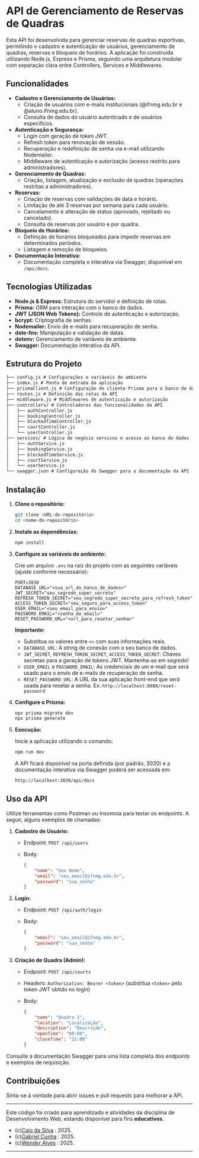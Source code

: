 # API de Gerenciamento de Reservas de Quadras

Esta API foi desenvolvida para gerenciar reservas de quadras esportivas, permitindo o cadastro e autenticação de usuários, gerenciamento de quadras, reservas e bloqueio de horários. A aplicação foi construída utilizando Node.js, Express e Prisma, seguindo uma arquitetura modular com separação clara entre Controllers, Services e Middlewares.

## Funcionalidades

-   **Cadastro e Gerenciamento de Usuários:**
    -   Criação de usuários com e-mails institucionais (@ifnmg.edu.br e @aluno.ifnmg.edu.br).
    -   Consulta de dados do usuário autenticado e de usuários específicos.
-   **Autenticação e Segurança:**
    -   Login com geração de token JWT.
    -   Refresh token para renovação de sessão.
    -   Recuperação e redefinição de senha via e-mail utilizando Nodemailer.
    -   Middleware de autenticação e autorização (acesso restrito para administradores).
-   **Gerenciamento de Quadras:**
    -   Criação, listagem, atualização e exclusão de quadras (operações restritas a administradores).
-   **Reservas:**
    -   Criação de reservas com validações de data e horário.
    -   Limitação de até 3 reservas por semana para cada usuário.
    -   Cancelamento e alteração de status (aprovado, rejeitado ou cancelado).
    -   Consulta de reservas por usuário e por quadra.
-   **Bloqueio de Horários:**
    -   Definição de horários bloqueados para impedir reservas em determinados períodos.
    -   Listagem e remoção de bloqueios.
-   **Documentação Interativa:**
    -   Documentação completa e interativa via Swagger, disponível em `/api/docs`.

## Tecnologias Utilizadas

-   **Node.js & Express:** Estrutura do servidor e definição de rotas.
-   **Prisma:** ORM para interação com o banco de dados.
-   **JWT (JSON Web Tokens):** Controle de autenticação e autorização.
-   **bcrypt:** Criptografia de senhas.
-   **Nodemailer:** Envio de e-mails para recuperação de senha.
-   **date-fns:** Manipulação e validação de datas.
-   **dotenv:** Gerenciamento de variáveis de ambiente.
-   **Swagger:** Documentação interativa da API.

## Estrutura do Projeto

```markdown
├── config.js # Configurações e variáveis de ambiente
├── index.js # Ponto de entrada da aplicação
├── prismaClient.js # Configuração do cliente Prisma para o banco de dados
├── routes.js # Definição das rotas da API
├── middleware.js # Middlewares de autenticação e autorização
├── controllers/ # Controladores das funcionalidades da API
│   ├── authController.js
│   ├── bookingController.js
│   ├── blockedTimeController.js
│   ├── courtController.js
│   └── userController.js
├── services/ # Lógica de negócio servicos e acesso ao banco de dados
│   ├── authService.js
│   ├── bookingService.js
│   ├── blockedTimeService.js
│   ├── courtService.js
│   └── userService.js
└── swagger.json # Configuração do Swagger para a documentação da API
```

## Instalação

1.  **Clone o repositório:**

    ```bash
    git clone <URL-do-repositório>
    cd <nome-do-repositório>
    ```

2.  **Instale as dependências:**

    ```bash
    npm install
    ```

3.  **Configure as variáveis de ambiente:**

    Crie um arquivo `.env` na raiz do projeto com as seguintes variáveis (ajuste conforme necessário):

    ```env
    PORT=3030
    DATABASE_URL="<sua_url_do_banco_de_dados>"
    JWT_SECRET="seu_segredo_super_secreto"
    REFRESH_TOKEN_SECRET="seu_segredo_super_secreto_para_refresh_token"
    ACCESS_TOKEN_SECRET="seu_seguro_para_access_token"
    USER_EMAIL="<seu_email_para_envio>"
    PASSWORD_EMAIL="<senha_do_email>"
    RESET_PASSWORD_URL="<url_para_resetar_senha>"
    ```

    **Importante:**
    *   Substitua os valores entre `<>` com suas informações reais.
    *   `DATABASE_URL`: A string de conexão com o seu banco de dados.
    *   `JWT_SECRET`, `REFRESH_TOKEN_SECRET`, `ACCESS_TOKEN_SECRET`: Chaves secretas para a geração de tokens JWT.  Mantenha-as em segredo!
    *   `USER_EMAIL` e `PASSWORD_EMAIL`: As credenciais de um e-mail que será usado para o envio de e-mails de recuperação de senha.
    *   `RESET_PASSWORD_URL`:  A URL da sua aplicação front-end que será usada para resetar a senha. Ex: `http://localhost:8080/reset-password`

4.  **Configure o Prisma:**

    ```bash
    npx prisma migrate dev
    npx prisma generate
    ```

5.  **Execução:**

    Inicie a aplicação utilizando o comando:

    ```bash
    npm run dev
    ```

    A API ficará disponível na porta definida (por padrão, 3030) e a documentação interativa via Swagger poderá ser acessada em:

    ```bash
    http://localhost:3030/api/docs
    ```

## Uso da API

Utilize ferramentas como Postman ou Insomnia para testar os endpoints. A seguir, alguns exemplos de chamadas:

1.  **Cadastro de Usuário:**

    *   Endpoint: `POST /api/users`
    *   Body:

        ```json
        {
            "name": "Seu Nome",
            "email": "seu_email@ifnmg.edu.br",
            "password": "sua_senha"
        }
        ```

2.  **Login:**

    *   Endpoint: `POST /api/auth/login`
    *   Body:

        ```json
        {
            "email": "seu_email@ifnmg.edu.br",
            "password": "sua_senha"
        }
        ```

3.  **Criação de Quadra (Admin):**

    *   Endpoint: `POST /api/courts`
    *   Headers: `Authorization: Bearer <token>` (substitua `<token>` pelo token JWT obtido no login)
    *   Body:

        ```json
        {
            "name": "Quadra 1",
            "location": "Localização",
            "description": "Descrição",
            "openTime": "08:00",
            "closeTime": "22:00"
        }
        ```

Consulte a documentação Swagger para uma lista completa dos endpoints e exemplos de requisição.

## Contribuições

Sinta-se à vontade para abrir issues e pull requests para melhorar a API.

---
Este código foi criado para aprendizado e atividades da disciplina de Desenvolvimento Web, estando disponível para fins **educativos**.

- (c)[Caio da Silva](https://github.com/CaioSilvaCsv) : 2025.
- (c)[Gabriel Cunha](https://github.com/GahCunha) : 2025.
- (c)[Wender Alves](https://github.com/was8) : 2025.

---
